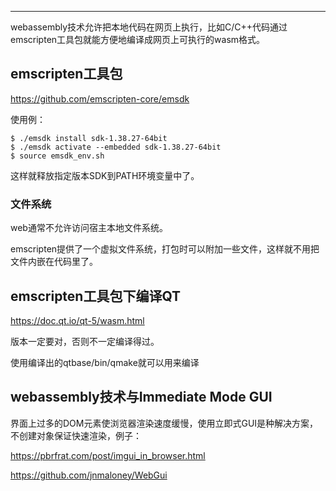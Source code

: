 

---

webassembly技术允许把本地代码在网页上执行，比如C/C++代码通过emscripten工具包就能方便地编译成网页上可执行的wasm格式。



## emscripten工具包

https://github.com/emscripten-core/emsdk

使用例：

```
$ ./emsdk install sdk-1.38.27-64bit
$ ./emsdk activate --embedded sdk-1.38.27-64bit
$ source emsdk_env.sh
```

这样就释放指定版本SDK到PATH环境变量中了。



### 文件系统

web通常不允许访问宿主本地文件系统。

emscripten提供了一个虚拟文件系统，打包时可以附加一些文件，这样就不用把文件内嵌在代码里了。



## emscripten工具包下编译QT

https://doc.qt.io/qt-5/wasm.html

版本一定要对，否则不一定编译得过。

使用编译出的qtbase/bin/qmake就可以用来编译



## webassembly技术与Immediate Mode GUI

界面上过多的DOM元素使浏览器渲染速度缓慢，使用立即式GUI是种解决方案，不创建对象保证快速渲染，例子：

https://pbrfrat.com/post/imgui_in_browser.html

https://github.com/jnmaloney/WebGui